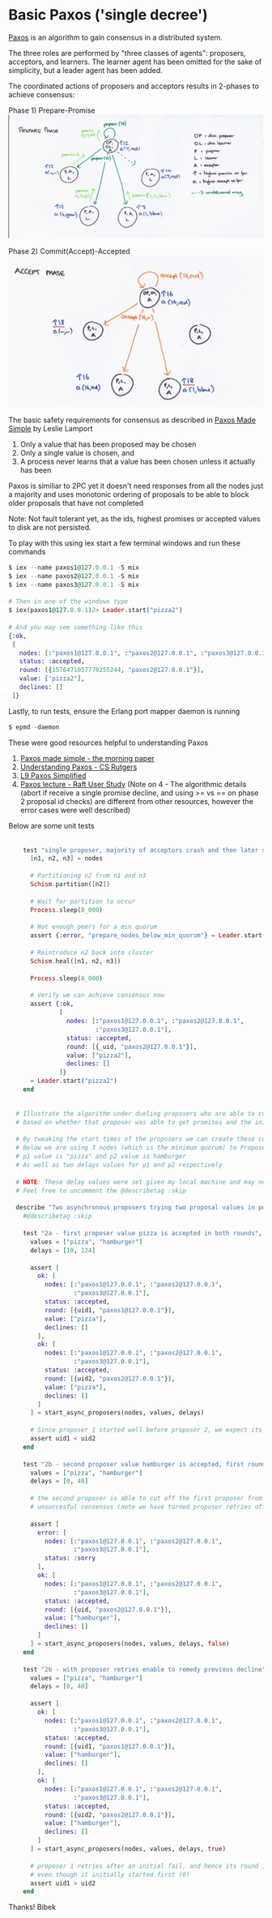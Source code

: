 # Basic Paxos ('single decree')

[Paxos](https://lamport.azurewebsites.net/pubs/paxos-simple.pdf) is an algorithm to gain consensus in a distributed system.


The three roles are performed by "three classes of agents": proposers, acceptors, and learners.
The learner agent has been omitted for the sake of simplicity, but a leader agent has been added.

The coordinated actions of proposers and acceptors results in 2-phases to achieve consensus: 

Phase 1) Prepare-Promise 
![Prepare-Promise](/priv/images/adrian-colyer-paxos-prepare.jpg)

Phase 2) Commit(Accept)-Accepted
![Commit-Accepted](/priv/images/adrian-colyer-paxos-accept.jpg)

The basic safety requirements for consensus as described in [Paxos Made Simple](https://lamport.azurewebsites.net/pubs/paxos-simple.pdf) by Leslie Lamport 
1) Only a value that has been proposed may be chosen
2) Only a single value is chosen, and
3) A process never learns that a value has been chosen unless it actually has been

Paxos is similiar to 2PC yet it doesn't need responses from all the nodes just a majority and
uses monotonic ordering of proposals to be able to block older proposals that have not completed

Note: Not fault tolerant yet, as the ids, highest promises or accepted values to disk are not persisted.

To play with this using iex start a few terminal windows and run these commands
```elixir
$ iex --name paxos1@127.0.0.1 -S mix
$ iex --name paxos2@127.0.0.1 -S mix
$ iex --name paxos3@127.0.0.1 -S mix

# Then in one of the windows type
$ iex(paxos1@127.0.0.1)2> Leader.start("pizza2")

# And you may see something like this
{:ok,
 [
   nodes: [:"paxos1@127.0.0.1", :"paxos2@127.0.0.1", :"paxos3@127.0.0.1"],
   status: :accepted,
   round: [{1576471057770255244, "paxos2@127.0.0.1"}],
   value: ["pizza2"],
   declines: []
 ]}
```

Lastly, to run tests, ensure the Erlang port mapper daemon is running

```elixir 
$ epmd -daemon 
```

These were good resources helpful to understanding Paxos

1) [Paxos made simple - the morning paper](https://blog.acolyer.org/2015/03/04/paxos-made-simple/)
2) [Understanding Paxos - CS Rutgers](https://www.cs.rutgers.edu/~pxk/417/notes/paxos.html)
3) [L9 Paxos Simplified](https://www.youtube.com/watch?v=SRsK-ZXTeZ0)
4) [Paxos lecture - Raft User Study](https://www.youtube.com/watch?v=JEpsBg0AO6o)
(Note on 4 - The algorithmic details (abort if receive a single promise decline, and using >= vs == on phase 2 proposal id checks) are 
different from other resources, however the error cases were well described)

Below are some unit tests

```elixir

    test "single proposer, majority of acceptors crash and then later self-heal", %{nodes: nodes} do
      [n1, n2, n3] = nodes

      # Partitioning n2 from n1 and n3
      Schism.partition([n2])

      # Wait for partition to occur
      Process.sleep(8_000)

      # Not enough peers for a min quorum
      assert {:error, "prepare_nodes_below_min_quorum"} = Leader.start("pizza2")

      # Reintroduce n2 back into cluster
      Schism.heal([n1, n2, n3])

      Process.sleep(8_000)

      # Verify we can achieve consensus now
      assert {:ok,
              [
                nodes: [:"paxos1@127.0.0.1", :"paxos2@127.0.0.1",
                        :"paxos3@127.0.0.1"],
                status: :accepted,
                round: [{_uid, "paxos2@127.0.0.1"}],
                value: ["pizza2"],
                declines: []
              ]}
      = Leader.start("pizza2")
    end
```

```elixir

  # Illustrate the algorithm under dueling proposers who are able to cut the other off from a commit/accept
  # based on whether that proposer was able to get promises and the initial majority of accepts

  # By tweaking the start times of the proposers we can create these conditions
  # Below we are using 3 nodes (which is the minimum quorum) to Proposer values:
  # p1 value is "pizza" and p2 value is hamburger
  # As well as two delays values for p1 and p2 respectively

  # NOTE: These delay values were set given my local machine and may not work equally on other machines
  # Feel free to uncomment the @describetag :skip

  describe "Two asynchronous proposers trying two proposal values in potentially overlapping rounds" do
    #@describetag :skip

    test "2a - first proposer value pizza is accepted in both rounds", %{nodes: nodes} do
      values = ["pizza", "hamburger"]
      delays = [10, 124]

      assert [
        ok: [
          nodes: [:"paxos1@127.0.0.1", :"paxos2@127.0.0.1",
                  :"paxos3@127.0.0.1"],
          status: :accepted,
          round: [{uid1, "paxos1@127.0.0.1"}],
          value: ["pizza"],
          declines: []
        ],
        ok: [
          nodes: [:"paxos1@127.0.0.1", :"paxos2@127.0.0.1",
                  :"paxos3@127.0.0.1"],
          status: :accepted,
          round: [{uid2, "paxos2@127.0.0.1"}],
          value: ["pizza"],
          declines: []
        ]
      ] = start_async_proposers(nodes, values, delays)

      # Since proposer 1 started well before proposer 2, we expect its proposer id to be less
      assert uid1 < uid2
    end

    test "2b - second proposer value hamburger is accepted, first round is declined", %{nodes: nodes} do
      values = ["pizza", "hamburger"]
      delays = [0, 40]

      # the second proposer is able to cut off the first proposer from phase 2, leaving p1 with an
      # unsuccesful consensus (note we have turned proposer retries off for this round)

      assert [
        error: [
          nodes: [:"paxos1@127.0.0.1", :"paxos2@127.0.0.1",
                  :"paxos3@127.0.0.1"],
          status: :sorry
        ],
        ok: [
          nodes: [:"paxos1@127.0.0.1", :"paxos2@127.0.0.1",
                  :"paxos3@127.0.0.1"],
          status: :accepted,
          round: [{uid, "paxos2@127.0.0.1"}],
          value: ["hamburger"],
          declines: []
        ]
      ] = start_async_proposers(nodes, values, delays, false)
    end

    test "2b - with proposer retries enable to remedy previous decline", %{nodes: nodes} do
      values = ["pizza", "hamburger"]
      delays = [0, 40]

      assert [
        ok: [
          nodes: [:"paxos1@127.0.0.1", :"paxos2@127.0.0.1",
                  :"paxos3@127.0.0.1"],
          status: :accepted,
          round: [{uid1, "paxos1@127.0.0.1"}],
          value: ["hamburger"],
          declines: []
        ],
        ok: [
          nodes: [:"paxos1@127.0.0.1", :"paxos2@127.0.0.1",
                  :"paxos3@127.0.0.1"],
          status: :accepted,
          round: [{uid2, "paxos2@127.0.0.1"}],
          value: ["hamburger"],
          declines: []
        ]
      ] = start_async_proposers(nodes, values, delays, true)

      # proposer 1 retries after an initial fail, and hence its round id is after proposer 2
      # even though it initially started first (0)
      assert uid1 > uid2
    end

```


Thanks! 
Bibek
